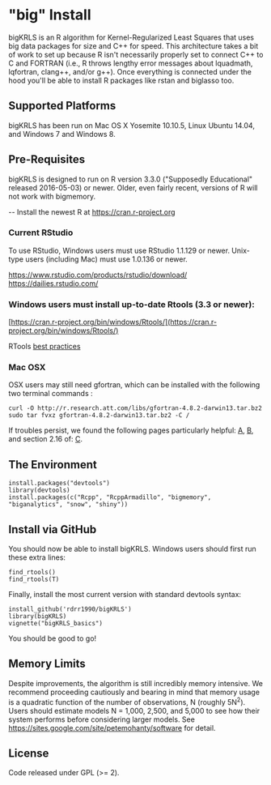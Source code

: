 # "big" Install

bigKRLS is an R algorithm for Kernel-Regularized Least Squares that uses big data packages for size and C++ for speed. This architecture takes a bit of work to set up because R isn't necessarily properly set to connect C++ to C and FORTRAN (i.e., R throws lengthy error messages about lquadmath, lqfortran, clang++, and/or g++). Once everything is connected under the hood you'll be able to install R packages like rstan and biglasso too. 

## Supported Platforms
bigKRLS has been run on Mac OS X Yosemite 10.10.5, Linux Ubuntu 14.04, and Windows 7 and Windows 8.


## Pre-Requisites

bigKRLS is designed to run on R version 3.3.0 ("Supposedly Educational" released 2016-05-03) or newer. Older, even fairly recent, versions of R will not work with bigmemory. 

-- Install the newest R at https://cran.r-project.org 

### Current RStudio

To use RStudio, Windows users must use RStudio 1.1.129 or newer. Unix-type users (including Mac) must use 1.0.136 or newer. 

https://www.rstudio.com/products/rstudio/download/    
https://dailies.rstudio.com/


### Windows users must install up-to-date Rtools (3.3 or newer):

[https://cran.r-project.org/bin/windows/Rtools/](https://cran.r-project.org/bin/windows/Rtools/)

RTools [best practices](http://thecoatlessprofessor.com/programming/rcpp/install-rtools-for-rcpp/)

### Mac OSX 
OSX users may still need gfortran, which can be installed with the following two terminal commands :

```
curl -O http://r.research.att.com/libs/gfortran-4.8.2-darwin13.tar.bz2  
sudo tar fvxz gfortran-4.8.2-darwin13.tar.bz2 -C /
```

If troubles persist, we found the following pages particularly helpful: [A](http://thecoatlessprofessor.com/programming/setting-up-rstudio-to-work-with-rcpparmadillo/), [B](http://thecoatlessprofessor.com/programming/rcpp-rcpparmadillo-and-os-x-mavericks-lgfortran-and-lquadmath-error/), and section 2.16 of: [C](http://dirk.eddelbuettel.com/code/rcpp/Rcpp-FAQ.pdf).


## The Environment

```{r, eval = F}
install.packages("devtools")  
library(devtools)  
install.packages(c("Rcpp", "RcppArmadillo", "bigmemory", "biganalytics", "snow", "shiny"))  
```


## Install via GitHub
You should now be able to install bigKRLS. Windows users should first run these extra lines:
```{r, eval = F}
find_rtools()
find_rtools(T)  
```
Finally, install the most current version with standard devtools syntax:

```{r, eval = F}
install_github('rdrr1990/bigKRLS')
library(bigKRLS)
vignette("bigKRLS_basics")
```
You should be good to go!


## Memory Limits
Despite improvements, the algorithm is still incredibly memory intensive. We recommend proceeding cautiously and bearing in mind that memory usage is a quadratic function of the number of observations, N (roughly 5N<sup>2</sup>). Users should estimate models N = 1,000, 2,500, and 5,000 to see how their system performs before considering larger models. See https://sites.google.com/site/petemohanty/software for detail.

## License 
Code released under GPL (>= 2).


